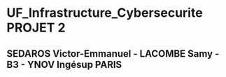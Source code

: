 # UF_Infrastructure_Cybersecurite PROJET 2
## SEDAROS Victor-Emmanuel - LACOMBE Samy - B3 - YNOV Ingésup PARIS
